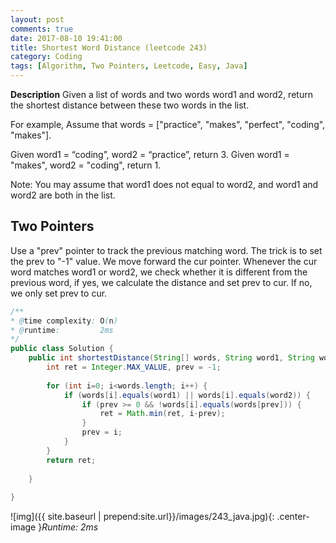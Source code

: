 ```yaml
---
layout: post
comments: true
date: 2017-08-10 19:41:00
title: Shortest Word Distance (leetcode 243)
category: Coding
tags: [Algorithm, Two Pointers, Leetcode, Easy, Java]
---
```


**Description**
Given a list of words and two words word1 and word2, return the shortest distance between these two words in the list.

For example,
Assume that words = ["practice", "makes", "perfect", "coding", "makes"].

Given word1 = “coding”, word2 = “practice”, return 3.
Given word1 = "makes", word2 = "coding", return 1.

Note:
You may assume that word1 does not equal to word2, and word1 and word2 are both in the list.

## Two Pointers
Use a "prev" pointer to track the previous matching word.
The trick is to set the prev to "-1" value.
We move forward the cur pointer.
Whenever the cur word matches word1 or word2, we check whether it is different from the previous word, if yes, we calculate the distance and set prev to cur. If no, we only set prev to cur.


```java
/**
* @time complexity: O(n)
* @runtime:         2ms
*/
public class Solution {
    public int shortestDistance(String[] words, String word1, String word2) {
        int ret = Integer.MAX_VALUE, prev = -1;
        
        for (int i=0; i<words.length; i++) {
            if (words[i].equals(word1) || words[i].equals(word2)) {
                if (prev >= 0 && !words[i].equals(words[prev])) {
                    ret = Math.min(ret, i-prev);
                }
                prev = i;
            }
        }
        return ret;
        
    }
    
}
```

![img]({{ site.baseurl | prepend:site.url}}/images/243_java.jpg){: .center-image }*Runtime: 2ms*
